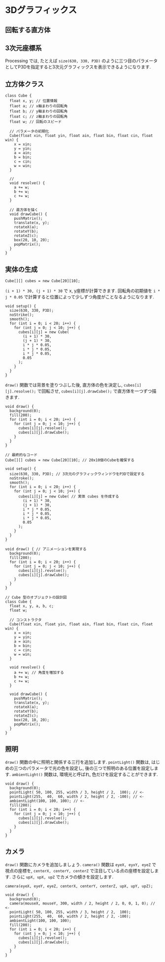 # 3Dグラフィックス
## 回転する直方体

## 3次元座標系
Processing では, たとえば `size(630, 330, P3D)` のように三つ目のパラメータとしてP3Dを指定すると3次元グラフィックスを表示できるようになります.

## 立方体クラス
```processing
class Cube {
  float x, y; // 位置情報
  flaot a; // x軸まわりの回転角
  float b; // y軸まわりの回転角
  float c; // z軸まわりの回転角
  float w; // 回転のスピード
  
  // パラメータの初期化
  Cube(float xin, float yin, float ain, float bin, float cin, float win) {
    x = xin;
    y = yin;
    a = ain;
    b = bin;
    c = cin;
    w = win;
  }
  
  // 
  void resolve() {
    a += w;
    b += w;
    c += w;
  }
  
  // 直方体を描く
  void drawCube() {
    pushMatrix();
    translate(x, y);
    rotateX(a);
    rotateY(b);
    rotateZ(c);
    box(20, 10, 20);
    popMatrix();
  }
}
```

## 実体の生成
```processing
Cube[][] cubes = new Cube[20][10];
```

`(i + 1) * 30, (j + 1) * 30` で x, y座標が計算できます.
回転角の初期値を `i * j * 0.05` で計算すると位置によって少しずつ角度がことなるようになります.

```processing
void setup() {
  size(630, 330, P3D);
  noStrike();
  smooth();
  for (int i = 0; i < 20; i++) {
    for (int j = 0; j < 10; j++) {
      cubes[i][j] = new Cube(
        (i + 1) * 30,
        (j + 1) * 30,
        i * j * 0.05,
        i * j * 0.05,
        i * j * 0.05, 
        0.05
      );
    }
  }
}
```

`draw()` 関数では背景を塗りつぶした後, 直方体の色を決定し, 
`cubes[i][j].resolve();` で回転させ, `cubes[i][j].drawCube();` で直方体を一つずつ描きます.

```processing
void draw() {
  background(0);
  fill(200);
  for (int i = 0; i < 20; i++) {
    for (int j = 0; j < 10; j++) {
      cubes[i][j].resolve();
      cubes[i][j].drawCube();
    }
  }
}
```

```processing
// 最終的なコード
Cube[][] cubes = new Cube[20][10]; // 20x10個のCubeを確保する

void setup() {
  size(630, 330, P3D); // 3次元のグラフィックウィンドウをP3Dで設定する
  noStroke();
  smooth();
  for (int i = 0; i < 20; i++) {
    for (int j = 0; j < 10; j++) {
      cubes[i][j] = new Cube( // 実体 cubes を作成する
        (i + 1) * 30,
        (j + 1) * 30,
        i * j * 0.05,
        i * j * 0.05,
        i * j * 0.05,
        0.05
      );
    }
  }
}

void draw() { // アニメーションを実現する
  background(0);
  fill(200);
  for (int i = 0; i < 20; i++) {
    for (int j = 0; j < 10; j++) {
      cubes[i][j].revolve();
      cubes[i][j].drawCube();
    }
  }
}

// Cube 型のオブジェクトの設計図
class Cube {
  float x, y, a, b, c;
  float w;
  
  // コンストラクタ
  Cube(float xin, float yin, float ain, float bin, float cin, float win) {
    x = xin;
    y = yin;
    a = ain;
    b = bin;
    c = cin;
    w = win;
  }
  
  void revolve() {
    a += w; // 角度を増加する
    b += w;
    c += w;
  }
  
  void drawCube() {
    pushMatrix();
    translate(x, y);
    rotateX(a);
    rotateY(b);
    rotateZ(c);
    box(20, 10, 20);
    popMatrix();
  }
}
```

## 照明
`draw()` 関数の中に照明と関係する三行を追加します.
`pointLight()` 関数は, はじめの三つのパラメータで光の色を設定し, 後の三つで照明のある位置を設定します.
`ambientLight()` 関数は, 環境光と呼ばれ, 色だけを設定することができます.

```processing
void draw() {
  background(0);
  pointLight( 50, 100, 255, width / 3, height / 2,  100); // <-
  pointLight(255,  40,  60, width / 2, height / 2, -100); // <-
  ambientLight(100, 100, 100); // <-
  fill(200);
  for (int i = 0; i < 20; i++) {
    for (int j = 0; j < 10; j++) {
      cubes[i][j].revolve();
      cubes[i][j].drawCube();
    }
  }
}
```

## カメラ
`draw()` 関数にカメラを追加しましょう.
`camera()` 関数は `eyeX, eyxY, eyeZ` で視点の座標を,
`centerX, centerY, centerZ` で注目している点の座標を設定します.
さらに `upX, upX, upZ` でカメラの傾きを設定します.

```processing
camera(eyeX, eyeY, eyeZ, centerX, centerY, centerZ, upX, upY, upZ);
```

```processing
void draw() {
  background(0);
  camera(mouseX, mouseY, 300, width / 2, height / 2, 0, 0, 1, 0); // <-
  pointLight( 50, 100, 255, width / 3, height / 2,  100);
  pointLight(255,  40,  60, width / 2, height / 2, -100);
  ambientLight(100, 100, 100);
  fill(200);
  for (int i = 0; i < 20; i++) {
    for (int j = 0; j < 10; j++) {
      cubes[i][j].revolve();
      cubes[i][j].drawCube();
    }
  }
}
```
